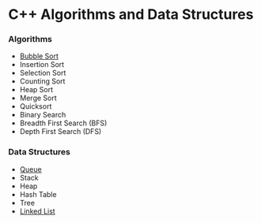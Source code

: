# C++ Algorithms and Data Structures

### Algorithms
- [Bubble Sort](BubbleSort/README.md)
- Insertion Sort
- Selection Sort
- Counting Sort
- Heap Sort
- Merge Sort
- Quicksort
- Binary Search
- Breadth First Search (BFS)
- Depth First Search (DFS)
### Data Structures
- [Queue](Queue/README.md)
- Stack
- Heap
- Hash Table
- Tree
- [Linked List](LinkedList/README.md)
